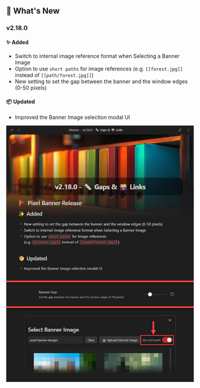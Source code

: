 ## 🎉 What's New

### v2.18.0
#### ✨ Added
- Switch to internal image reference format when Selecting a Banner Image
- Option to use `short paths` for image references (e.g. `[[forest.jpg]]` instead of `[[path/forest.jpg]]`)
- New setting to set the gap between the banner and the window edges (0-50 pixels)

#### 📦 Updated
- Improved the Banner Image selection modal UI

[![screenshot](https://raw.githubusercontent.com/jparkerweb/ref/refs/heads/main/equill-labs/pixel-banner/pixel-banner-v2.18.0.jpg)](https://raw.githubusercontent.com/jparkerweb/ref/refs/heads/main/equill-labs/pixel-banner/pixel-banner-v2.18.0.jpg)